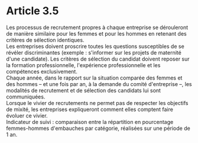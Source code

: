 # Article 3.5

  
Les processus de recrutement propres à chaque entreprise se dérouleront de manière similaire pour les femmes et pour les hommes en retenant des critères de sélection identiques.  
Les entreprises doivent proscrire toutes les questions susceptibles de se révéler discriminantes (exemple : s'informer sur les projets de maternité d'une candidate). Les critères de sélection du candidat doivent reposer sur la formation professionnelle, l'expérience professionnelle et les compétences exclusivement.  
Chaque année, dans le rapport sur la situation comparée des femmes et des hommes – et une fois par an, à la demande du comité d'entreprise –, les modalités de recrutement et de sélection des candidats lui sont communiquées.  
Lorsque le vivier de recrutements ne permet pas de respecter les objectifs de mixité, les entreprises expliqueront comment elles comptent faire évoluer ce vivier.  
Indicateur de suivi : comparaison entre la répartition en pourcentage femmes-hommes d'embauches par catégorie, réalisées sur une période de 1 an.

